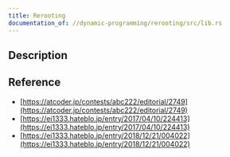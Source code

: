 ```yaml
---
title: Rerooting
documentation_of: //dynamic-programming/rerooting/src/lib.rs
---
```


## Description

## Reference

- [https://atcoder.jp/contests/abc222/editorial/2749](https://atcoder.jp/contests/abc222/editorial/2749)
- [https://ei1333.hateblo.jp/entry/2017/04/10/224413](https://ei1333.hateblo.jp/entry/2017/04/10/224413)
- [https://ei1333.hateblo.jp/entry/2018/12/21/004022](https://ei1333.hateblo.jp/entry/2018/12/21/004022)
